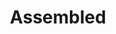 ---
codehost: https://github.com/https://github.com/js-cookie/js-cookie
facebook: https://facebook.com/assembledhq
linkedin: https://linkedin.com/company/assembledhq
logohandle: assembled
sort: assembled
title: Assembled
twitter: https://x.com/assembledhq
website: https://www.assembled.com/
youtube: https://youtube.com/channel/UC81Or7mQ_NOojL1jPCJU9OA
---